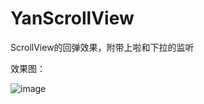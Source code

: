 # YanScrollView
ScrollView的回弹效果，附带上啦和下拉的监听




效果图：




![image](https://github.com/yanshao/YanScrollView/blob/master/效果图.gif)






